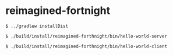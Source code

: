 # reimagined-fortnight

```
$ ../gradlew installDist
```

```
$ ./build/install/reimagined-forthnight/bin/hello-world-server
```

```
$ ./build/install/reimagined-forthnight/bin/hello-world-client
```

